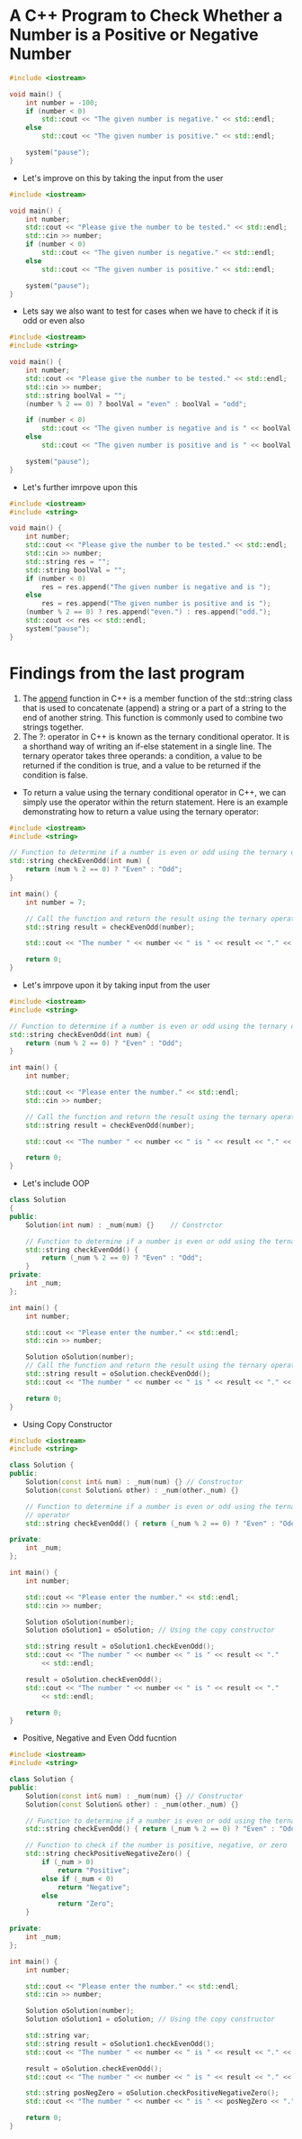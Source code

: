 # A C++ Program to Check Whether a Number is a Positive or Negative Number

```cpp
#include <iostream>

void main() {
	int number = -100;
	if (number < 0)
		std::cout << "The given number is negative." << std::endl;
	else
		std::cout << "The given number is positive." << std::endl;

	system("pause");
}
```

- Let's improve on this by taking the input from the user
```cpp
#include <iostream>

void main() {
	int number;
	std::cout << "Please give the number to be tested." << std::endl;
	std::cin >> number;
	if (number < 0)
		std::cout << "The given number is negative." << std::endl;
	else
		std::cout << "The given number is positive." << std::endl;

	system("pause");
}
```

- Lets say we also want to test for cases when we have to check if it is odd or even also
```cpp
#include <iostream>
#include <string>

void main() {
	int number;
	std::cout << "Please give the number to be tested." << std::endl;
	std::cin >> number;
	std::string boolVal = "";
	(number % 2 == 0) ? boolVal = "even" : boolVal = "odd";

	if (number < 0)
		std::cout << "The given number is negative and is " << boolVal << " number." << std::endl;
	else
		std::cout << "The given number is positive and is " << boolVal << " number." << std::endl;

	system("pause");
}
```
- Let's further imrpove upon this
```cpp
#include <iostream>
#include <string>

void main() {
	int number;
	std::cout << "Please give the number to be tested." << std::endl;
	std::cin >> number;
	std::string res = "";
	std::string boolVal = "";	
	if (number < 0)
		res = res.append("The given number is negative and is ");
	else
		res = res.append("The given number is positive and is ");
	(number % 2 == 0) ? res.append("even.") : res.append("odd.");
	std::cout << res << std::endl;
	system("pause");
}
```

# Findings from the last program
1. The [append](https://en.cppreference.com/w/cpp/string/basic_string/append) function in C++ is a member function of the std::string class that is used to concatenate (append) a string or a part of a string to the end of another string. This function is commonly used to combine two strings together.
2. The ?: operator in C++ is known as the ternary conditional operator. It is a shorthand way of writing an if-else statement in a single line. The ternary operator takes three operands: a condition, a value to be returned if the condition is true, and a value to be returned if the condition is false.

- To return a value using the ternary conditional operator in C++, we  can simply use the operator within the return statement. Here is an example demonstrating how to return a value using the ternary operator:
```cpp
#include <iostream>
#include <string>

// Function to determine if a number is even or odd using the ternary operator
std::string checkEvenOdd(int num) {
	return (num % 2 == 0) ? "Even" : "Odd";
}

int main() {
	int number = 7;

	// Call the function and return the result using the ternary operator
	std::string result = checkEvenOdd(number);

	std::cout << "The number " << number << " is " << result << "." << std::endl;

	return 0;
}
```

- Let's imrpove upon it by taking input from the user
```cpp
#include <iostream>
#include <string>

// Function to determine if a number is even or odd using the ternary operator
std::string checkEvenOdd(int num) {
	return (num % 2 == 0) ? "Even" : "Odd";
}

int main() {
	int number;

	std::cout << "Please enter the number." << std::endl;
	std::cin >> number;

	// Call the function and return the result using the ternary operator
	std::string result = checkEvenOdd(number);

	std::cout << "The number " << number << " is " << result << "." << std::endl;

	return 0;
}
```
- Let's include OOP
```cpp
class Solution
{
public:
	Solution(int num) : _num(num) {}	// Constrctor

	// Function to determine if a number is even or odd using the ternary operator
	std::string checkEvenOdd() {
		return (_num % 2 == 0) ? "Even" : "Odd";
	}
private:
	int _num;
};

int main() {
	int number;

	std::cout << "Please enter the number." << std::endl;
	std::cin >> number;

	Solution oSolution(number);
	// Call the function and return the result using the ternary operator
	std::string result = oSolution.checkEvenOdd();
	std::cout << "The number " << number << " is " << result << "." << std::endl;

	return 0;
}
```
- Using Copy Constructor
```cpp
#include <iostream>
#include <string>

class Solution {
public:
	Solution(const int& num) : _num(num) {} // Constructor
	Solution(const Solution& other) : _num(other._num) {}

	// Function to determine if a number is even or odd using the ternary
	// operator
	std::string checkEvenOdd() { return (_num % 2 == 0) ? "Even" : "Odd"; }

private:
	int _num;
};

int main() {
	int number;

	std::cout << "Please enter the number." << std::endl;
	std::cin >> number;

	Solution oSolution(number);
	Solution oSolution1 = oSolution; // Using the copy constructor

	std::string result = oSolution1.checkEvenOdd();
	std::cout << "The number " << number << " is " << result << "."
		<< std::endl;

	result = oSolution.checkEvenOdd();
	std::cout << "The number " << number << " is " << result << "."
		<< std::endl;

	return 0;
}
```
- Positive, Negative and Even Odd fucntion
```cpp
#include <iostream>
#include <string>

class Solution {
public:
	Solution(const int& num) : _num(num) {} // Constructor
	Solution(const Solution& other) : _num(other._num) {}

	// Function to determine if a number is even or odd using the ternary operator
	std::string checkEvenOdd() { return (_num % 2 == 0) ? "Even" : "Odd"; }

	// Function to check if the number is positive, negative, or zero
	std::string checkPositiveNegativeZero() {
		if (_num > 0) 
			return "Positive";
		else if (_num < 0) 
			return "Negative";
		else 
			return "Zero";
	}

private:
	int _num;
};

int main() {
	int number;

	std::cout << "Please enter the number." << std::endl;
	std::cin >> number;

	Solution oSolution(number);
	Solution oSolution1 = oSolution; // Using the copy constructor

	std::string var;
	std::string result = oSolution1.checkEvenOdd();
	std::cout << "The number " << number << " is " << result << "." << std::endl;

	result = oSolution.checkEvenOdd();
	std::cout << "The number " << number << " is " << result << "." << std::endl;

	std::string posNegZero = oSolution.checkPositiveNegativeZero();
	std::cout << "The number " << number << " is " << posNegZero << "." << std::endl;

	return 0;
}
```
